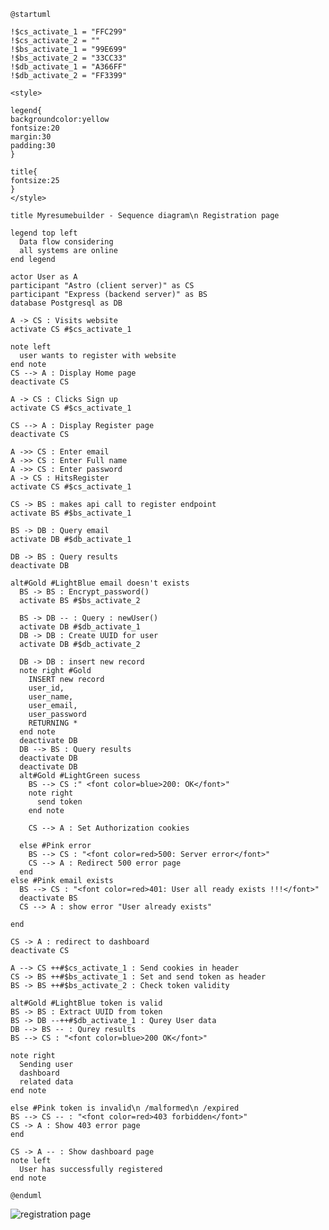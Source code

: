 ```plantuml
@startuml

!$cs_activate_1 = "FFC299"
!$cs_activate_2 = ""
!$bs_activate_1 = "99E699"
!$bs_activate_2 = "33CC33"
!$db_activate_1 = "A366FF"
!$db_activate_2 = "FF3399"

<style>

legend{
backgroundcolor:yellow
fontsize:20
margin:30
padding:30
}

title{
fontsize:25
}
</style>

title Myresumebuilder - Sequence diagram\n Registration page 

legend top left
  Data flow considering
  all systems are online 
end legend

actor User as A
participant "Astro (client server)" as CS
participant "Express (backend server)" as BS
database Postgresql as DB

A -> CS : Visits website
activate CS #$cs_activate_1

note left
  user wants to register with website
end note
CS --> A : Display Home page
deactivate CS

A -> CS : Clicks Sign up
activate CS #$cs_activate_1

CS --> A : Display Register page
deactivate CS

A ->> CS : Enter email
A ->> CS : Enter Full name
A ->> CS : Enter password
A -> CS : HitsRegister
activate CS #$cs_activate_1

CS -> BS : makes api call to register endpoint
activate BS #$bs_activate_1

BS -> DB : Query email
activate DB #$db_activate_1

DB -> BS : Query results
deactivate DB

alt#Gold #LightBlue email doesn't exists 
  BS -> BS : Encrypt_password()
  activate BS #$bs_activate_2
  
  BS -> DB -- : Query : newUser()
  activate DB #$db_activate_1
  DB -> DB : Create UUID for user
  activate DB #$db_activate_2

  DB -> DB : insert new record
  note right #Gold
    INSERT new record
    user_id,
    user_name,
    user_email,
    user_password
    RETURNING *
  end note
  deactivate DB
  DB --> BS : Query results
  deactivate DB
  deactivate DB
  alt#Gold #LightGreen sucess
    BS --> CS :" <font color=blue>200: OK</font>"
    note right
      send token
    end note
    
    CS --> A : Set Authorization cookies
    
  else #Pink error
    BS --> CS : "<font color=red>500: Server error</font>"
    CS --> A : Redirect 500 error page
  end
else #Pink email exists
  BS --> CS : "<font color=red>401: User all ready exists !!!</font>"
  deactivate BS
  CS --> A : show error "User already exists"
 
end 

CS -> A : redirect to dashboard
deactivate CS 

A --> CS ++#$cs_activate_1 : Send cookies in header
CS -> BS ++#$bs_activate_1 : Set and send token as header
BS -> BS ++#$bs_activate_2 : Check token validity

alt#Gold #LightBlue token is valid
BS -> BS : Extract UUID from token
BS -> DB --++#$db_activate_1 : Qurey User data 
DB --> BS -- : Qurey results
BS --> CS : "<font color=blue>200 OK</font>"

note right
  Sending user
  dashboard
  related data
end note

else #Pink token is invalid\n /malformed\n /expired
BS --> CS -- : "<font color=red>403 forbidden</font>"
CS -> A : Show 403 error page
end

CS -> A -- : Show dashboard page
note left
  User has successfully registered
end note

@enduml
```

![registration page](https://www.plantuml.com/plantuml/png/XLPjKnit4FwkNx6OpfGqPKBiXXayn1Di367QqjGE_TGPHdUts1hBqaNI0Kwc_xsxEf-jCv1yigLzU_RjqNtmGRfGBRKGUp_b_bRcGTtBWBTluJrqBYv6tPEJpeweooA-p7RrJqx6nxL-jglVwur6lHwBYcp7wgntV7nniIlgrW1wFNOeJdrOQHm8eN66flWcCfalPivMfiYjjgw_GgtjWxYp9dZr5VlT8x6KRgPCltSaIbaKoipuxtz211KqVajKtz7jwPicGXJ3dok7lbfYLYbTe8D3cEAN2asEK2WvStBvhu49pfGFJWPb3PHoXj00X61Bq7WN1C2v31Bk21tardX5tWWBtKkjmQzymAK7wH2iqSgG2pQllGX1vR0ERZmXa1xEA1CNLAvAQG8LZc9RECYrGZgIpZswLnrM74tRckF7ajBnSC1bO_-fyd0g2eAOIO_moVem8zKlcYNdGo7Eu710_g0F_oYlWeS7pEWNHTCf5kwtPqS8OqcmphzYz0-4mrDLmCMQyOqAyuqpniGsWfmTKi0pYdUkVAdb2ZxQ9SRgYWAJe2cqaLRvmiDKpGnKvVUXFHDXqc1wASewpDYm4Ywbqa-lBohgfv5BV2egfVSFrXK9uezKoYRiZ_4Eg4baj9GBf5af5UGyF6argO2bLIPiVGtPLzRsDOo-peVaw-yAtMgToyQ69Flj1HM2xfhujGqlXWu-hHCFYjHX_zBg0lR_KBDv6EeAQ_TGMFJcvm3uI5Wzq4WCjpcDJUvMPRXjQdJmYbVZnIIw9DquO6Y76rnzCFZ0gz9syKnE07LIiH0ZXwnsStDr3dUqR3oktxNlYhO3PSWYS70gJSvjXZZBuBWE48j2Lm1NrzFnv7DRiLwFMrNykZtm42N7MCJal9aclfcCFzzChg-kB-4NEc_M2A3TdHhmytryghjxtcdjfKCquAkSA2M26DOhnOFTWLCcLeYi_3wZ8HXqZuxwyDVlfszOCEX4YsrzuX68a29f4Zd5YoIHs6-0P6sd6E2i2dFhrDUQUtDh5mfzeusQg6p_ap8BGEUismK9dHIamsBmZZ5E8odM9YsqIUm95egQ5u0iQisQD29aaGQEer-FlFX1zD-EtlRN94zhJVDOh9fbsTlRIw0aZI7MRW7pStfWQa2TjQlK4Lb7actuX4rSamiHII7zFBEIfgf5Vn3vhmR--lKEDyLMaCzrzMaHO4uXQNqsdCKssHER03A-GKtB-QrPMmvVikpogiunNwnDxgLMXGghvucdrb6-LXCftppIWqqvr_lkx78zTGcZSEZsLmglZCDLtID-B45izsbDGInlLkh5RZSBaUw3Q2q3LvI-3neQslO5oBicE4K4i7qnqw7RfArCJ9o-KTuifIPQMs8yu6D9BIyIW17zCnFPOpBCL56WsI3TZiwKfusLaXM87ooDIdGRjJOPr5hfbq4ivvoQJrp2P797J-XgywOHp6sIGdoW0tse_Wy0)

